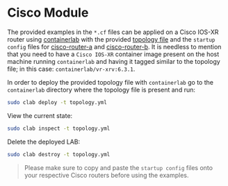 # Cisco Module

The provided examples in the `*.cf` files can be applied on a Cisco IOS-XR router using [containerlab](https://containerlab.srlinux.dev/) with the provided [topology file](containerlab/topology.yml) and the `startup config` files for [cisco-router-a](containerlab/startup_cisco_router_a.xr) and [cisco-router-b](containerlab/startup_cisco_router_b.xr). It is needless to mention that you need to have a `Cisco IOS-XR` container image present on the host machine running `containerlab` and having it tagged similar to the topology file; in this case: `containerlab/vr-xrv:6.3.1`.

In order to deploy the provided topology file with `containerlab` go to the `containerlab` directory where the topology file is present and run:

```sh
sudo clab deploy -t topology.yml
```

View the current state:

```sh
sudo clab inspect -t topology.yml
```

Delete the deployed LAB:

```sh
sudo clab destroy -t topology.yml
```

> Please make sure to copy and paste the `startup config` files onto your respective Cisco routers before using the examples.
